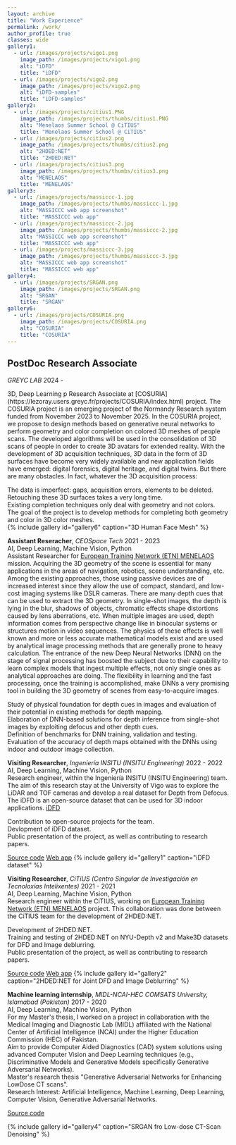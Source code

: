 ```yaml
---
layout: archive
title: "Work Experience"
permalink: /work/
author_profile: true
classes: wide
gallery1:
  - url: /images/projects/vigo1.png
    image_path: /images/projects/vigo1.png
    alt: "iDFD"
    title: "iDFD"
  - url: /images/projects/vigo2.png
    image_path: /images/projects/vigo2.png
    alt: "iDFD-samples"
    title: "iDFD-samples"
gallery2:
  - url: /images/projects/citius1.PNG
    image_path: /images/projects/thumbs/citius1.PNG
    alt: "Menelaos Summer School @ CiTIUS"
    title: "Menelaos Summer School @ CiTIUS"
  - url: /images/projects/citius2.png
    image_path: /images/projects/thumbs/citius2.png
    alt: "2HDED:NET"
    title: "2HDED:NET"
  - url: /images/projects/citius3.png
    image_path: /images/projects/thumbs/citius3.png
    alt: "MENELAOS"
    title: "MENELAOS"
gallery3:
  - url: /images/projects/massiccc-1.jpg
    image_path: /images/projects/thumbs/massiccc-1.jpg
    alt: "MASSICCC web app screenshot"
    title: "MASSICCC web app"
  - url: /images/projects/massiccc-2.jpg
    image_path: /images/projects/thumbs/massiccc-2.jpg
    alt: "MASSICCC web app screenshot"
    title: "MASSICCC web app"
  - url: /images/projects/massiccc-3.jpg
    image_path: /images/projects/thumbs/massiccc-3.jpg
    alt: "MASSICCC web app screenshot"
    title: "MASSICCC web app"
gallery4:
  - url: /images/projects/SRGAN.png
    image_path: /images/projects/SRGAN.png
    alt: "SRGAN"
    title: "SRGAN"
gallery6:
  - url: /images/projects/COSURIA.png
    image_path: /images/projects/COSURIA.png
    alt: "COSURIA"
    title: "COSURIA"  
---
```

<div data-aos="fade-up">
<h2>PostDoc Research Associate</h2>
<p><i>GREYC LAB</i> <span class="pull-right">2024 - </span></p> 
<span class="small-grey"><i class="fas fa-tools" aria-hidden="true"></i> 3D, Deep Learning</span>   
p Research Associate at [COSURIA](https://lezoray.users.greyc.fr/projects/COSURIA/index.html) project. The COSURIA project is an emerging project of the Normandy Research system funded from November 2023 to November 2025. In the COSURIA project, we propose to design methods based on generative neural networks to perform geometry and color completion on colored 3D meshes of people scans.
The developed algorithms will be used in the consolidation of 3D scans of people in order to create 3D avatars for extended reality.
With the development of 3D acquisition techniques, 3D data in the form of 3D surfaces have become very widely available and new application fields have emerged: digital forensics, digital heritage, and digital twins. But there are many obstacles. In fact, whatever the 3D acquisition process:


<i class="fas fa-plus small-grey"></i> The data is imperfect: gaps, acquisition errors, elements to be deleted.  <br>
<i class="fas fa-plus small-grey"></i> Retouching these 3D surfaces takes a very long time.  <br>
<i class="fas fa-plus small-grey"></i> Existing completion techniques only deal with geometry and not colors. <br>
<i class="fas fa-plus small-grey"></i> The goal of the project is to develop methods for completing both geometry and color in 3D color meshes. <br>
{% include gallery id="gallery6" caption="3D Human Face Mesh" %}

</div>

**Assistant Reseracher**, *CEOSpace Tech* <span class="pull-right">2021 - 2023</span>  
<span class="small-grey"><i class="fas fa-tools" aria-hidden="true"></i> AI, Deep Learning, Machine Vision, Python</span>  
Assistant Researcher for [European Training Network (ETN) MENELAOS](https://www.menelaos-nt.eu/) mission. Acquiring the 3D geometry of the scene is essential for many applications in the areas of navigation, robotics, scene understanding, etc. Among the existing approaches, those using passive devices are of increased interest since they allow the use of compact, standard, and low-cost imaging systems like DSLR cameras. There are many depth cues that can be used to extract the 3D geometry. In single-shot images, the depth is lying in the blur, shadows of objects, chromatic effects shape distortions caused by lens aberrations, etc.  When multiple images are used, depth information comes from perspective change like in binocular systems or structures motion in video sequences. The physics of these effects is well known and more or less accurate mathematical models exist and are used by analytical image processing methods that are generally prone to heavy calculation.
The entrance of the new Deep Neural Networks (DNN) on the stage of signal processing has boosted the subject due to their capability to learn complex models that ingest multiple effects, not only single ones as analytical approaches are doing. The flexibility in learning and the fast processing, once the training is accomplished, make DNNs a very promising tool in building the 3D geometry of scenes from easy-to-acquire images.


<i class="fas fa-plus small-grey"></i> Study of physical foundation for depth cues in images and evaluation of their potential in existing methods for depth mapping.  <br>
<i class="fas fa-plus small-grey"></i> Elaboration of DNN-based solutions for depth inference from single-shot images by exploiting defocus and other depth cues.  <br>
<i class="fas fa-plus small-grey"></i> Definition of benchmarks for DNN training, validation and testing. <br>
<i class="fas fa-plus small-grey"></i> Evaluation of the accuracy of depth maps obtained with the DNNs using indoor and outdoor image collection.<br>


**Visiting Researcher**, *Ingeniería INSITU (INSITU Engineering)* <span class="pull-right">2022 - 2022</span>  
<span class="small-grey"><i class="fas fa-tools" aria-hidden="true"></i>  AI, Deep Learning, Machine Vision, Python</span>  
Research engineer, within the Ingeniería INSITU (INSITU Engineering) team. The aim of this research stay at the University of Vigo was to explore the LiDAR and TOF cameras and develop a real dataset for Depth from Defocus. The iDFD is an open-source dataset that can be used for 3D indoor applications. [iDFD](https://github.com/saqibnaziir/iDFD)

<i class="fas fa-plus small-grey"></i> Contribution to open-source projects for the team.   <br>
<i class="fas fa-plus small-grey"></i> Devlopment of iDFD dataset. <br>
<i class="fas fa-plus small-grey"></i> Public presentation of the project, as well as contributing to research papers.<br>

<span class="small-grey"><i class="fab fa-fw fa-github" aria-hidden="true"></i>[Source code](https://github.com/saqibnaziir/iDFD)</span>
<span class="small-grey"><i class="fab fa-fw fa-chrome" aria-hidden="true"></i>[Web app](https://github.com/saqibnaziir/iDFD)</span>
{% include gallery id="gallery1" caption="iDFD dataset" %}


**Visiting Researcher**, *CiTiUS (Centro Singular de Investigación en Tecnoloxías Intelixentes)* <span class="pull-right">2021 - 2021</span>  
<span class="small-grey"><i class="fas fa-tools" aria-hidden="true"></i>  AI, Deep Learning, Machine Vision, Python</span>  
Research engineer within the CiTIUS, working on [European Training Network (ETN) MENELAOS](https://www.menelaos-nt.eu/) project. This collaboration was done between the CiTIUS team for the development of 2HDED:NET. 

<i class="fas fa-plus small-grey"></i> Development of 2HDED:NET. <br>
<i class="fas fa-plus small-grey"></i> Training and testing of 2HDED:NET on NYU-Depth v2 and Make3D datasets for DFD and Image deblurring. <br>
<i class="fas fa-plus small-grey"></i> Public presentation of the project, as well as contributing to research papers. <br>

<span class="small-grey"><i class="fab fa-fw fa-github" aria-hidden="true"></i>[Source code](https://ieeexplore.ieee.org/document/9897352)</span>
<span class="small-grey"><i class="fab fa-fw fa-chrome" aria-hidden="true"></i>[Web app](https://ieeexplore.ieee.org/document/9897352)</span>
{% include gallery id="gallery2" caption="2HDED:NET for Joint DFD and Image Deblurring" %}



**Machine learning internship**, *MIDL-NCAI-HEC COMSATS University, Islamabad (Pakistan)* <span class="pull-right">2017 - 2020</span>  
<span class="small-grey"><i class="fas fa-tools" aria-hidden="true"></i>  AI, Deep Learning, Machine Vision, Python</span>  
For my Master's thesis, I worked on a project in collaboration with the Medical Imaging and Diagnostic Lab (MIDL) affiliated with the National
Center of Artificial Intelligence (NCAI) under the Higher Education Commission (HEC) of Pakistan.  <br>
<i class="fas fa-plus small-grey"></i> Aim to provide Computer Aided Diagnostics (CAD) system solutions using advanced Computer Vision and Deep Learning techniques
(e.g., Discriminative Models and Generative Models specifically Generative Adversarial Networks). <br>
<i class="fas fa-plus small-grey"></i> Master's research thesis "Generative Adversarial Networks for Enhancing LowDose CT scans". <br> 
<i class="fas fa-plus small-grey"></i> Research Interest: Artificial Intelligence, Machine Learning, Deep
Learning, Computer Vision, Generative Adversarial Networks. <br>

<span class="small-grey"><i class="fab fa-fw fa-github" aria-hidden="true"></i>[Source code](https://github.com/saqibnaziir/SRGAN-Low-dose-CT-Scan-Denoising)</span>

{% include gallery id="gallery4" caption="SRGAN fro Low-dose CT-Scan Denoising" %}
